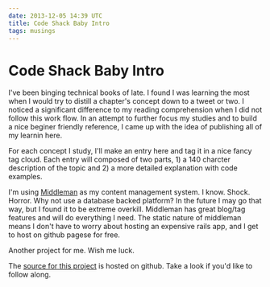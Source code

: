 ```yaml
---
date: 2013-12-05 14:39 UTC
title: Code Shack Baby Intro
tags: musings
---
```

# Code Shack Baby Intro

I've been binging technical books of late. I found I was learning the
most when I would try to distill a chapter's concept down to a tweet or
two. I noticed a significant difference to my reading comprehension when
I did not follow this work flow. In an attempt to further focus my
studies and to build a nice beginer friendly reference, I came up with
the idea of publishing all of my learnin here.

For each concept I study, I'll make an entry here and tag it in a nice
fancy tag cloud. Each entry will composed of two parts, 1) a 140
charcter description of the topic and 2) a more detailed explanation
with code examples. 

I'm using [Middleman](http://middlemanapp.com/) as my content management
system. I know. Shock. Horror. Why not use a database backed platform?
In the future I may go that way, but I found it to be extreme overkill.
Middleman has great blog/tag features and will do everything I need. The
static nature of middleman means I don't have to worry about hosting an
expensive rails app, and I get to host on github pagese for free.

Another project for me. Wish me luck.

The [source for this
project](https://github.com/nelsonwittwer/codeshack) is hosted on
github. Take a look if you'd like to follow along.
